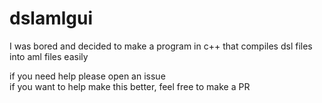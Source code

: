 # dslamlgui

I was bored and decided to make a program in c++ that compiles dsl files into aml files easily

if you need help please open an issue\
if you want to help make this better, feel free to make a PR
